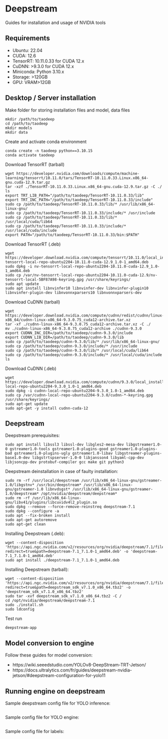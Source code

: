 # Deepstream
Guides for installation and usage of NVIDIA tools

## Requirements
<p>
<ul>
<li>Ubuntu: 22.04 </li>
<li>CUDA: 12.6 </li>
<li>TensorRT: 10.11.0.33 for CUDA 12.x </li>
<li>CuDNN: >9.3.0 for CUDA 12.x </li>
<li>Miniconda: Python 3.10.x </li>
<li>Storage: >120GB </li>
<li>GPU: VRAM>12GB </l>
</ul>
</p>

## Desktop / Server installation

Make folder for storing installation files and model, data files <br>
```shell
mkdir /path/to/taodeep
cd /path/to/taodeep
mkdir models
mkdir data
```

Create and activate conda environment
```shell
conda create -n taodeep python==3.10.15
conda activate taodeep
```

Download TensorRT (tarball)
```shell
wget https://developer.nvidia.com/downloads/compute/machine-learning/tensorrt/10.11.0/tars/TensorRT-10.11.0.33.Linux.x86_64-gnu.cuda-12.9.tar.gz
tar -xzf ./TensorRT-10.11.0.33.Linux.x86_64-gnu.cuda-12.9.tar.gz -C ./
ls
export TRT_LIB_PATH="/path/to/taodeep/TensorRT-10.11.0.33/lib"
export TRT_INC_PATH="/path/to/taodeep/TensorRT-10.11.0.33/include"
sudo cp /path/to/taodeep/TensorRT-10.11.0.33/lib/* /usr/lib/x86_64-linux-gnu/
sudo cp /path/to/taodeep/TensorRT-10.11.0.33/include/* /usr/include
sudo cp /path/to/taodeep/TensorRT-10.11.0.33/lib/* /usr/local/cuda/lib64
sudo cp /path/to/taodeep/TensorRT-10.11.0.33/include/* /usr/local/cuda/include
export PATH="/path/to/taodeep/TensorRT-10.11.0.33/bin:$PATH"
```

Download TensorRT (.deb)
```shell
wget https://developer.download.nvidia.com/compute/tensorrt/10.11.0/local_installers/nv-tensorrt-local-repo-ubuntu2204-10.11.0-cuda-12.9_1.0-1_amd64.deb
sudo dpkg -i nv-tensorrt-local-repo-ubuntu2204-10.11.0-cuda-12.9_1.0-1_amd64.deb
sudo cp /var/nv-tensorrt-local-repo-ubuntu2204-10.11.0-cuda-12.9/nv-tensorrt-local-5BF87A98-keyring.gpg /usr/share/keyrings/
sudo apt update
sudo apt install libnvinfer10 libnvinfer-dev libnvinfer-plugin10 libnvinfer-plugin-dev libnvonnxparsers10 libnvonnxparsers-dev
```

Download CuDNN (tarball)
```shell
wget https://developer.download.nvidia.com/compute/cudnn/redist/cudnn/linux-x86_64/cudnn-linux-x86_64-9.3.0.75_cuda12-archive.tar.xz
tar -xf ./cudnn-linux-x86_64-9.3.0.75_cuda12-archive.tar.xz -C ./
mv ./cudnn-linux-x86_64-9.3.0.75_cuda12-archive ./cudnn-9.3.0
export CUDNN_INC_DIR=/path/to/taodeep/cudnn-9.3.0/include
export CUDNN_LIB_DIR=/path/to/taodeep/cudnn-9.3.0/lib
sudo cp /path/to/taodeep/cudnn-9.3.0/lib/* /usr/lib/x86_64-linux-gnu/
sudo cp /path/to/taodeep/cudnn-9.3.0/include/* /usr/include
sudo cp /path/to/taodeep/cudnn-9.3.0/lib/* /usr/local/cuda/lib64
sudo cp /path/to/taodeep/cudnn-9.3.0/include/* /usr/local/cuda/include
ls
```

Download CuDNN (.deb)
```shell
wget https://developer.download.nvidia.com/compute/cudnn/9.3.0/local_installers/cudnn-local-repo-ubuntu2204-9.3.0_1.0-1_amd64.deb
sudo dpkg -i cudnn-local-repo-ubuntu2204-9.3.0_1.0-1_amd64.deb
sudo cp /var/cudnn-local-repo-ubuntu2204-9.3.0/cudnn-*-keyring.gpg /usr/share/keyrings/
sudo apt-get update
sudo apt-get -y install cudnn-cuda-12
```

## Deepstream

Deepstream prerequisites:
```shell
sudo apt install libssl3 libssl-dev libgles2-mesa-dev libgstreamer1.0-0 gstreamer1.0-tools gstreamer1.0-plugins-good gstreamer1.0-plugins-bad gstreamer1.0-plugins-ugly gstreamer1.0-libav libgstreamer-plugins-base1.0-dev libgstrtspserver-1.0-0 libjansson4 libyaml-cpp-dev libjsoncpp-dev protobuf-compiler gcc make git python3
```

Deepstream deinstallation in case of faulty installation:
```shell
sudo rm -rf /usr/local/deepstream /usr/lib/x86_64-linux-gnu/gstreamer-1.0/libgstnv* /usr/bin/deepstream* /usr/lib/x86_64-linux-gnu/gstreamer-1.0 libnvdsgst* /usr/lib/x86_64-linux-gnu/gstreamer-1.0/deepstream* /opt/nvidia/deepstream/deepstream*
sudo rm -rf /usr/lib/x86_64-linux-gnu/libv41/plugins/libcuvidv4l2_plugin.so
sudo dpkg --remove --force-remove-reinstreq deepstream-7.1
sudo dpkg --configure -a
sudo apt --fix-broken install
sudo apt-get autoremove
sudo apt-get clean
```

Installing Deepstream (.deb):
```shell
wget --content-disposition 'https://api.ngc.nvidia.com/v2/resources/org/nvidia/deepstream/7.1/files?redirect=true&path=deepstream-7.1_7.1.0-1_amd64.deb' -o 'deepstream-7.1_7.1.0-1_amd64.deb'
sudo apt install ./deepstream-7.1_7.1.0-1_amd64.deb
```
Installing Deepstream (tarball):
```shell
wget --content-disposition 'https://api.ngc.nvidia.com/v2/resources/org/nvidia/deepstream/7.1/files?redirect=true&path=deepstream_sdk_v7.1.0_x86_64.tbz2' -o 'deepstream_sdk_v7.1.0_x86_64.tbz2'
sudo tar -xvf deepstream_sdk_v7.1.0_x86_64.tbz2 -C /
cd /opt/nvidia/deepstream/deepstream-7.1
sudo ./install.sh
sudo ldconfig
```

Test run
```shell
deepstream-app
```


## Model conversion to engine
Follow these guides for model conversion:
<ul>
<li>
https://wiki.seeedstudio.com/YOLOv8-DeepStream-TRT-Jetson/
</li>
<li>
https://docs.ultralytics.com/fr/guides/deepstream-nvidia-jetson/#deepstream-configuration-for-yolo11
</li>
</ul>

## Running engine on deepstream

Sample deepstream config file for YOLO inference:
```shell
```

Sample config file for YOLO engine:
```shell
```

Sample config file for labels:
```shell
```
